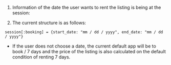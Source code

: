 1. Information of the date the user wants to rent the listing is being at the session:

2. The current structure is as follows:

`session[:booking] = {start_date: "mm / dd / yyyy", end_date: "mm / dd / yyyy"}`

- If the user does not choose a date, the current default app will be to book / 7 days and the price of the listing is also calculated on the default condition of renting 7 days.
